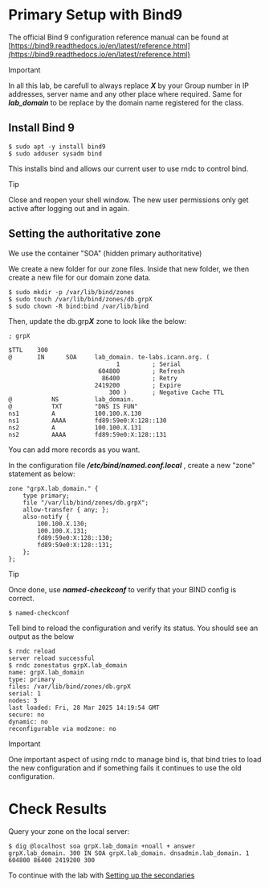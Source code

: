 # Primary Setup with Bind9

The official Bind 9 configuration reference manual can be found at 
[https://bind9.readthedocs.io/en/latest/reference.html](https://bind9.readthedocs.io/en/latest/reference.html)

> [!IMPORTANT]
> In all this lab, be carefull to always replace ***X*** by your Group number in IP addresses, server name and any other place where required. Same for ***lab_domain*** to be replace by the domain name registered for the class.

## Install Bind 9

```
$ sudo apt -y install bind9
$ sudo adduser sysadm bind
```

This installs bind and allows our current user to use rndc to control bind.

> [!TIP]
> Close and reopen your shell window. The new user permissions only get active after logging out and in again.

## Setting the authoritative zone

We use the container "SOA" (hidden primary authoritative)

We create a new folder for our zone files. Inside that new folder, we then create a new file for our domain zone data.

```
$ sudo mkdir -p /var/lib/bind/zones
$ sudo touch /var/lib/bind/zones/db.grpX
$ sudo chown -R bind:bind /var/lib/bind
```

Then, update the db.grp***X*** zone to look like the below:

```
; grpX 

$TTL    300
@       IN      SOA     lab_domain. te-labs.icann.org. (                                            
                              1         ; Serial
                         604800         ; Refresh
                          86400         ; Retry
                        2419200         ; Expire
                            300 )       ; Negative Cache TTL
@           NS          lab_domain.
@           TXT         "DNS IS FUN" 
ns1         A           100.100.X.130
ns1         AAAA        fd89:59e0:X:128::130
ns2         A           100.100.X.131
ns2         AAAA        fd89:59e0:X:128::131
```

You can add more records as you want.

In the configuration file ***/etc/bind/named.conf.local*** , create a new "zone" statement as below:

```
zone "grpX.lab_domain." {
	type primary;
	file "/var/lib/bind/zones/db.grpX";
	allow-transfer { any; };
	also-notify {
		100.100.X.130; 
		100.100.X.131; 
		fd89:59e0:X:128::130; 
		fd89:59e0:X:128::131; 
	};
}; 
```

> [!TIP]
> Once done, use ***named-checkconf*** to verify that your BIND config is correct.
```
$ named-checkconf
```

Tell bind to reload the configuration and verify its status. You should see an output as the below
```
$ rndc reload
server reload successful
$ rndc zonestatus grpX.lab_domain
name: grpX.lab_domain
type: primary
files: /var/lib/bind/zones/db.grpX
serial: 1
nodes: 3
last loaded: Fri, 28 Mar 2025 14:19:54 GMT
secure: no
dynamic: no
reconfigurable via modzone: no
```

> [!IMPORTANT]
> One important aspect of using rndc to manage bind is, that bind tries to load the new 
> configuration and if something fails it continues to use the old configuration.

# Check Results

Query your zone on the local server:

```
$ dig @localhost soa grpX.lab_domain +noall + answer
grpX.lab_domain. 300 IN SOA grpX.lab_domain. dnsadmin.lab_domain. 1 604800 86400 2419200 300
```

To continue with the lab with [Setting up the secondaries](DNS%2003%20-%20Authoritative.md#setting-up-the-secondaries)
